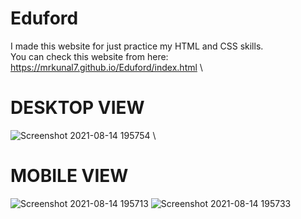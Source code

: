 # Eduford
I made this website for just practice my HTML and CSS skills. \
You can check this website from here: https://mrkunal7.github.io/Eduford/index.html \

# DESKTOP VIEW
![Screenshot 2021-08-14 195754](https://user-images.githubusercontent.com/71556630/129449586-303f89fa-4521-424e-8a0b-69ab00ffd2b6.png) \
# MOBILE VIEW
![Screenshot 2021-08-14 195713](https://user-images.githubusercontent.com/71556630/129449588-4d4034f4-1068-4d50-ab82-f938b007270c.png)
![Screenshot 2021-08-14 195733](https://user-images.githubusercontent.com/71556630/129449591-b67bd39c-f845-4d92-88bb-951ba4550200.png)

